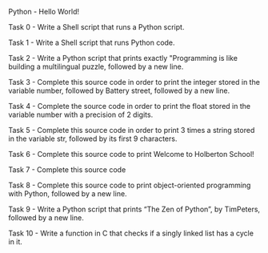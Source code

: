 Python - Hello World!

Task 0 - Write a Shell script that runs a Python script.

Task 1 - Write a Shell script that runs Python code.

Task 2 - Write a Python script that prints exactly "Programming is like building a multilingual puzzle, followed by a new line.

Task 3 - Complete this source code in order to print the integer stored in the variable number, followed by Battery street, followed by a new line.

Task 4 - Complete the source code in order to print the float stored in the variable number with a precision of 2 digits.

Task 5 - Complete this source code in order to print 3 times a string stored in the variable str, followed by its first 9 characters.

Task 6 - Complete this source code to print Welcome to Holberton School!

Task 7 - Complete this source code

Task 8 - Complete this source code to print object-oriented programming with Python, followed by a new line.

Task 9 - Write a Python script that prints “The Zen of Python”, by TimPeters, followed by a new line.

Task 10 - Write a function in C that checks if a singly linked list has a cycle in it.
